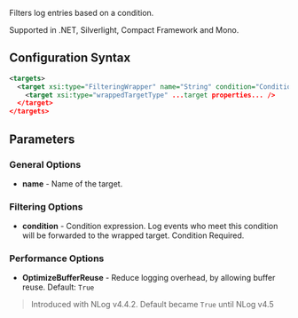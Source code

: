 Filters log entries based on a condition. 

Supported in .NET, Silverlight, Compact Framework and Mono.

## Configuration Syntax
```xml
<targets>
  <target xsi:type="FilteringWrapper" name="String" condition="Condition">
    <target xsi:type="wrappedTargetType" ...target properties... />
  </target>
</targets>
```

## Parameters
### General Options
* **name** - Name of the target.

### Filtering Options
* **condition** - Condition expression. Log events who meet this condition will be forwarded to the wrapped target. Condition Required.

### Performance Options
* **OptimizeBufferReuse** - Reduce logging overhead, by allowing buffer reuse. Default: `True`
 > Introduced with NLog v4.4.2. Default became `True` until NLog v4.5